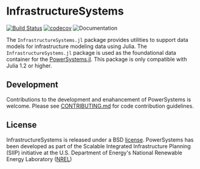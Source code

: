 # InfrastructureSystems

[![Build Status](https://travis-ci.com/NREL/InfrastructureSystems.jl.svg?branch=master)](https://travis-ci.com/NREL/InfrastructureSystems.jl)
[![codecov](https://codecov.io/gh/NREL/InfrastructureSystems.jl/branch/master/graph/badge.svg)](https://codecov.io/gh/NREL/InfrastructureSystems.jl)
![Documentation](https://github.com/NREL/InfrastructureSystems.jl/workflows/Documentation/badge.svg)

The `InfrastructureSystems.jl` package provides utilities to support data models for infrastructure modeling data using Julia. The `InfrastructureSystems.jl` package is used as the foundational data container for the [PowerSystems.jl](https://github.com/NREL/PowerSystems.jl). This package is only compatible with Julia 1.2 or higher.

## Development

Contributions to the development and enahancement of PowerSystems is welcome. Please see [CONTRIBUTING.md](https://github.com/NREL/InfrastructureSystems.jl/blob/master/CONTRIBUTING.md) for code contribution guidelines.

## License

InfrastructureSystems is released under a BSD [license](https://github.com/NREL/InfrastructureSystems.jl/blob/master/LICENSE). PowerSystems has been developed as part of the Scalable Integrated Infrastructure Planning (SIIP)
initiative at the U.S. Department of Energy's National Renewable Energy Laboratory ([NREL](https://www.nrel.gov/))
